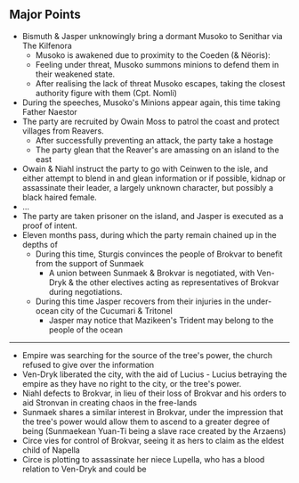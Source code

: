 ## Major Points
- Bismuth & Jasper unknowingly bring a dormant Musoko to Senithar via The Kilfenora
	- Musoko is awakened due to proximity to the Coeden (& Nëoris): 
	- Feeling under threat, Musoko summons minions to defend them in their weakened state. 
	- After realising the lack of threat Musoko escapes, taking the closest authority figure with them (Cpt. Nomli)
- During the speeches, Musoko's Minions appear again, this time taking Father Naestor
- The party are recruited by Owain Moss to patrol the coast and protect villages from Reavers. 
	- After successfully preventing an attack, the party take a hostage
	- The party glean that the Reaver's are amassing on an island to the east
- Owain & Niahl instruct the party to go with Ceinwen to the isle, and either attempt to blend in and glean information or if possible, kidnap or assassinate their leader, a largely unknown character, but possibly a black haired female. 
- ...
- The party are taken prisoner on the island, and Jasper is executed as a proof of intent.
- Eleven months pass, during which the party remain chained up in the depths of 
	- During this time, Sturgis convinces the people of Brokvar to benefit from the support of Sunmaek
		- A union between Sunmaek & Brokvar is negotiated, with Ven-Dryk & the other electives acting as representatives of Brokvar during negotiations. 
	- During this time Jasper recovers from their injuries in the under-ocean city of the Cucumari & Tritonel
		- Jasper may notice that Mazikeen's Trident may belong to the people of the ocean

---

- Empire was searching for the source of the tree's power, the church refused to give over the information
- Ven-Dryk liberated the city, with the aid of Lucius - Lucius betraying the empire as they have no right to the city, or the tree's power.
- Niahl defects to Brokvar, in lieu of their loss of Brokvar and his orders to aid Stronvan in creating chaos in the free-lands
- Sunmaek shares a similar interest in Brokvar, under the impression that the tree's power would allow them to ascend to a greater degree of being (Sunmaekean Yuan-Ti being a slave race created by the Arzaens)
- Circe vies for control of Brokvar, seeing it as hers to claim as the eldest child of Napella
- Circe is plotting to assassinate her niece Lupella, who has a blood relation to Ven-Dryk and could be 